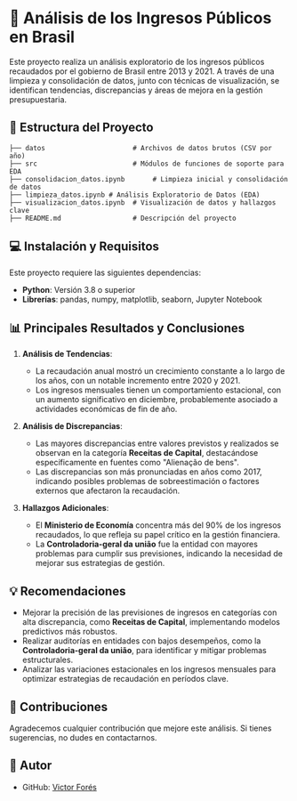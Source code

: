 # 🔢 Análisis de los Ingresos Públicos en Brasil

Este proyecto realiza un análisis exploratorio de los ingresos públicos recaudados por el gobierno de Brasil entre 2013 y 2021. A través de una limpieza y consolidación de datos, junto con técnicas de visualización, se identifican tendencias, discrepancias y áreas de mejora en la gestión presupuestaria.

## 📂 Estructura del Proyecto

```plaintext
├── datos                      # Archivos de datos brutos (CSV por año)
├── src                        # Módulos de funciones de soporte para EDA
├── consolidacion_datos.ipynb       # Limpieza inicial y consolidación de datos
├── limpieza_datos.ipynb # Análisis Exploratorio de Datos (EDA)
├── visualizacion_datos.ipynb  # Visualización de datos y hallazgos clave
├── README.md                  # Descripción del proyecto
```

## 💻 Instalación y Requisitos

Este proyecto requiere las siguientes dependencias:
- **Python**: Versión 3.8 o superior
- **Librerías**: pandas, numpy, matplotlib, seaborn, Jupyter Notebook


## 📊 Principales Resultados y Conclusiones

1. **Análisis de Tendencias**:
   - La recaudación anual mostró un crecimiento constante a lo largo de los años, con un notable incremento entre 2020 y 2021.
   - Los ingresos mensuales tienen un comportamiento estacional, con un aumento significativo en diciembre, probablemente asociado a actividades económicas de fin de año.

2. **Análisis de Discrepancias**:
   - Las mayores discrepancias entre valores previstos y realizados se observan en la categoría **Receitas de Capital**, destacándose específicamente en fuentes como "Alienação de bens".
   - Las discrepancias son más pronunciadas en años como 2017, indicando posibles problemas de sobreestimación o factores externos que afectaron la recaudación.

3. **Hallazgos Adicionales**:
   - El **Ministerio de Economía** concentra más del 90% de los ingresos recaudados, lo que refleja su papel crítico en la gestión financiera.
   - La **Controladoria-geral da união** fue la entidad con mayores problemas para cumplir sus previsiones, indicando la necesidad de mejorar sus estrategias de gestión.

## 💡 Recomendaciones

- Mejorar la precisión de las previsiones de ingresos en categorías con alta discrepancia, como **Receitas de Capital**, implementando modelos predictivos más robustos.
- Realizar auditorías en entidades con bajos desempeños, como la **Controladoria-geral da união**, para identificar y mitigar problemas estructurales.
- Analizar las variaciones estacionales en los ingresos mensuales para optimizar estrategias de recaudación en períodos clave.

## 🤝 Contribuciones

Agradecemos cualquier contribución que mejore este análisis. Si tienes sugerencias, no dudes en contactarnos.

## 👤 Autor

- GitHub: [Victor Forés](https://github.com/Vic4s)
